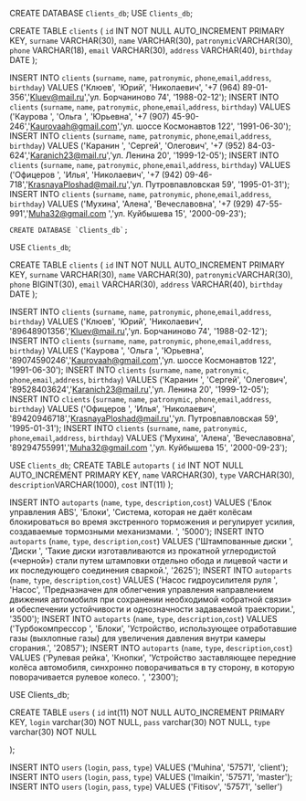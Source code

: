 CREATE DATABASE `Clients_db`;
USE `Clients_db`;

CREATE TABLE `clients` (
	`id`				INT NOT NULL AUTO_INCREMENT PRIMARY KEY,
    `surname` 	VARCHAR(30),
    `name` 		VARCHAR(30),
    `patronymic`VARCHAR(30),
    `phone` 		VARCHAR(18),
	`email`		VARCHAR(30),
    `address` 	VARCHAR(40),
    `birthday` 	DATE
);

INSERT INTO `clients` (`surname`, `name`, `patronymic`, `phone`,`email`,`address`, `birthday`) VALUES
		('Клюев', 'Юрий', 'Николаевич', '+7 (964) 89-01-356','Kluev@mail.ru','ул. Борчаниново 74', '1988-02-12');
INSERT INTO `clients` (`surname`, `name`, `patronymic`, `phone`,`email`,`address`, `birthday`) VALUES
		('Каурова ', 'Ольга ', 'Юрьевна', '+7 (907) 45-90-246','Kaurovaah@gmail.com','ул. шоссе Космонавтов 122', '1991-06-30');
INSERT INTO `clients` (`surname`, `name`, `patronymic`, `phone`,`email`,`address`, `birthday`) VALUES
		('Каранин ', 'Сергей', 'Олегович', '+7 (952) 84-03-624','Karanich23@mail.ru','ул. Ленина 20', '1999-12-05');
INSERT INTO `clients` (`surname`, `name`, `patronymic`, `phone`,`email`,`address`, `birthday`) VALUES
		('Офицеров ', 'Илья', 'Николаевич', '+7 (942) 09-46-718','KrasnayaPloshad@mail.ru','ул. Путровпавловская 59', '1995-01-31');
INSERT INTO `clients` (`surname`, `name`, `patronymic`, `phone`,`email`,`address`, `birthday`) VALUES
		('Мухина', 'Алена', 'Вечеславовна', '+7 (929) 47-55-991','Muha32@gmail.com	','ул. Куйбышева 15', '2000-09-23');
	
    
    CREATE DATABASE `Clients_db`;
USE `Clients_db`;

CREATE TABLE `clients` (
	`id`		INT NOT NULL AUTO_INCREMENT PRIMARY KEY,
    `surname` 	VARCHAR(30),
    `name` 		VARCHAR(30),
    `patronymic`VARCHAR(30),
    `phone` 	BIGINT(30),
	`email`		VARCHAR(30),
    `address` 	VARCHAR(40),
    `birthday` 	DATE
);

INSERT INTO `clients` (`surname`, `name`, `patronymic`, `phone`,`email`,`address`, `birthday`) VALUES
		('Клюев', 'Юрий', 'Николаевич', '89648901356','Kluev@mail.ru','ул. Борчаниново 74', '1988-02-12');
INSERT INTO `clients` (`surname`, `name`, `patronymic`, `phone`,`email`,`address`, `birthday`) VALUES
		('Каурова ', 'Ольга ', 'Юрьевна', '89074590246','Kaurovaah@gmail.com','ул. шоссе Космонавтов 122', '1991-06-30');
INSERT INTO `clients` (`surname`, `name`, `patronymic`, `phone`,`email`,`address`, `birthday`) VALUES
		('Каранин ', 'Сергей', 'Олегович', '89528403624','Karanich23@mail.ru','ул. Ленина 20', '1999-12-05');
INSERT INTO `clients` (`surname`, `name`, `patronymic`, `phone`,`email`,`address`, `birthday`) VALUES
		('Офицеров ', 'Илья', 'Николаевич', '89420946718','KrasnayaPloshad@mail.ru','ул. Путровпавловская 59', '1995-01-31');
INSERT INTO `clients` (`surname`, `name`, `patronymic`, `phone`,`email`,`address`, `birthday`) VALUES
		('Мухина', 'Алена', 'Вечеславовна', '89294755991','Muha32@gmail.com	','ул. Куйбышева 15', '2000-09-23');
    
    

USE `Clients_db`;
CREATE TABLE `autoparts` (
	`id`				INT NOT NULL AUTO_INCREMENT PRIMARY KEY,
    `name` 		VARCHAR(30),
    `type`			VARCHAR(30),
    `description`VARCHAR(1000),
	`cost`			INT(11)
);

INSERT INTO `autoparts` (`name`, `type`, `description`,`cost`) VALUES
		('Блок управления ABS', 'Блоки', 'Cистема, которая не даёт колёсам блокироваться во время экстренного торможения и регулирует усилия, создаваемые тормозными механизмами. ', '5000');
INSERT INTO `autoparts` (`name`, `type`, `description`,`cost`) VALUES
		('Штампованные диски ', 'Диски ', 'Такие диски изготавливаются из прокатной углеродистой («черной») стали путем штамповки отдельно обода и лицевой части и их последующего соединения сваркой.', '2625');
INSERT INTO `autoparts` (`name`, `type`, `description`,`cost`) VALUES
		('Насос гидроусилителя руля ', 'Насос', 'Предназначен для облегчения управления направлением движения автомобиля при сохранении необходимой «обратной связи» и обеспечении устойчивости и однозначности задаваемой траектории.', '3500');
INSERT INTO `autoparts` (`name`, `type`, `description`,`cost`) VALUES
		('Турбокомпрессор ', 'Блоки', 'Устройство, использующее отработавшие газы (выхлопные газы) для увеличения давления внутри камеры сгорания.', '20857');
INSERT INTO `autoparts` (`name`, `type`, `description`,`cost`) VALUES
		('Рулевая рейка', 'Кнопки', 'Устройство заставляющее передние колёса автомобиля, синхронно поворачиваться в ту сторону, в которую поворачивается рулевое колесо. ', '2300');        




USE Clients_db;

CREATE TABLE `users` (
  `id` int(11) NOT NULL AUTO_INCREMENT PRIMARY KEY,
  `login` varchar(30) NOT NULL,
  `pass` varchar(30) NOT NULL,
  `type` varchar(30)	NOT NULL
 
);

INSERT INTO `users` (`login`, `pass`, `type`) VALUES ('Muhina', '57571', 'client');
INSERT INTO `users` (`login`, `pass`, `type`) VALUES ('Imaikin', '57571', 'master');
INSERT INTO `users` (`login`, `pass`, `type`) VALUES ('Fitisov', '57571', 'seller')




